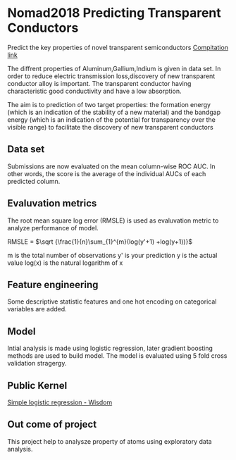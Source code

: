 # Nomad2018 Predicting Transparent Conductors
Predict the key properties of novel transparent semiconductors
[Compitation link](https://www.kaggle.com/c/kkbox-churn-prediction-challenge)

The diffrent properties of Aluminum,Gallium,Indium is given in data set. In order to reduce electric transmission loss,discovery of new transparent conductor alloy is important. The transparent conductor having characteristic good conductivity and have a low absorption.

The aim is to prediction of two target properties: the formation energy (which is an indication of the stability of a new material) and the bandgap energy (which is an indication of the potential for transparency over the visible range) to facilitate the discovery of new transparent conductors

## Data set
Submissions are now evaluated on the mean column-wise ROC AUC. In other words, the score is the average of the individual AUCs of each predicted column.



## Evaluvation metrics
The root mean square log error (RMSLE) is used as evaluvation metric to analyze performance of model. 

RMSLE = $\sqrt {\frac{1}{n}\sum_{1}^{m}(log(y'+1) +log(y+1))}$

m  is the total number of observations 
y' is your prediction
y is the actual value 
log(x) is the natural logarithm of x


## Feature engineering
Some descriptive statistic features and one hot encoding on categorical variables are added.

## Model
Intial analysis is made using logistic regression, later gradient boosting methods are used to build model. The model is evaluated using 5 fold cross validation stragergy. 

## Public Kernel
[Simple logistic regression - Wisdom](https://www.kaggle.com/sudhirnl7/simple-logistic-regression-wisdom)


## Out come of project
This project help to analysze property of atoms using exploratory data analysis.
